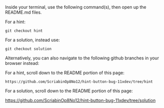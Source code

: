 Inside your terminal, use the following command(s), then open up the README.md files.

For a hint:

```
git checkout hint
```

For a solution, instead use:

```
git checkout solution
```

Alternatively, you can also navigate to the following github branches in your browser instead:

For a hint, scroll down to the README portion of this page:

```
https://github.com/ScriabinOp8No12/hint-button-bug-11xdev/tree/hint
```

For a solution, scroll down to the README portion of this page:

https://github.com/ScriabinOp8No12/hint-button-bug-11xdev/tree/solution